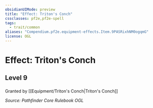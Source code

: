 ```yaml
---
obsidianUIMode: preview
title: "Effect: Triton's Conch"
cssclasses: pf2e,pf2e-spell
tags:
  - trait/common
aliases: "Compendium.pf2e.equipment-effects.Item.9PASRixhNM0ogqmG"
license: OGL
---
```

# Effect: Triton's Conch
## Level 9
### 






Granted by [[Equipment/Triton's Conch|Triton's Conch]]

*Source: Pathfinder Core Rulebook*
*OGL*